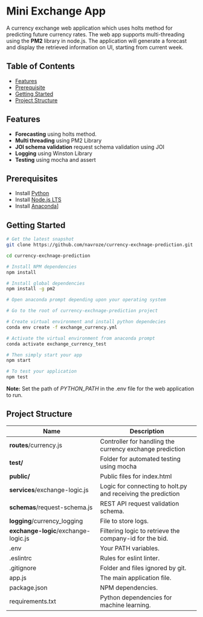 Mini Exchange App 
=======================

A currency exchange web application which uses holts method for predicting future currency rates. The web app supports multi-threading using the **PM2** library in node.js. The application will generate a forecast and display the retrieved information on UI, starting from current week.

Table of Contents
-----------------

- [Features](#features)
- [Prerequisite](#prerequisited)
- [Getting Started](#getting-started)
- [Project Structure](#project-structure)

Features
--------
- **Forecasting** using holts method.
- **Multi threading** using PM2 Library
- **JOI schema validation** request schema validation using JOI
- **Logging** using Winston Library
- **Testing** using mocha and assert

Prerequisites
-------------

- Install [Python](https://www.python.org/downloads/)
- Install [Node.js LTS](http://nodejs.org)
- Install [Anaconda](https://www.anaconda.com/distribution/)]

Getting Started
---------------

```bash
# Get the latest snapshot
git clone https://github.com/navroze/currency-exchnage-prediction.git

cd currency-exchnage-prediction

# Install NPM dependencies
npm install

# Install global dependencies
npm install -g pm2

# Open anaconda prompt depending upon your operating system

# Go to the root of currency-exchnage-prediction project

# Create virtual environment and install python dependecies
conda env create -f exchange_currency.yml

# Activate the virtual environment from anaconda prompt
conda activate exchange_currency_test

# Then simply start your app
npm start

# To test your application
npm test
```

**Note:** Set the path of *PYTHON_PATH* in the .env file for the web application to run.


Project Structure
-----------------

| Name                               | Description                                                  |
| ---------------------------------- | ------------------------------------------------------------ |
| **routes**/currency.js             | Controller for handling the currency exchange prediction              |
| **test/**             | Folder for automated testing using mocha              |
| **public/**             | Public files for index.html              |
| **services**/exchange-logic.js             | Logic for connecting to holt.py and receiving the prediction             |
| **schemas**/request-schema.js                 | REST API request validation schema.                          |                       |
| **logging**/currency_logging                 | File to store logs.                          |                       |
| **exchange-logic**/exchange-logic.js                 | Filtering logic to retrieve the company-id for the bid.                          |                       |
| .env                      | Your PATH variables.           |
| .eslintrc                          | Rules for eslint linter.                                     |
| .gitignore                         | Folder and files ignored by git.                             |
| app.js                             | The main application file.                                   |
| package.json                       | NPM dependencies.                                            |
| requirements.txt                  | Python dependencies for machine learning. |